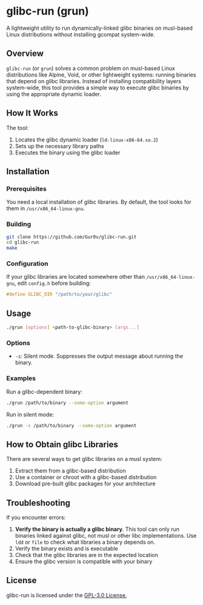# glibc-run (grun)

A lightweight utility to run dynamically-linked glibc binaries on musl-based Linux distributions without installing gcompat system-wide.

## Overview

`glibc-run` (or `grun`) solves a common problem on musl-based Linux distributions like Alpine, Void, or other lightweight systems: running binaries that depend on glibc libraries. Instead of installing compatibility layers system-wide, this tool provides a simple way to execute glibc binaries by using the appropriate dynamic loader.

## How It Works

The tool:
1. Locates the glibc dynamic loader (`ld-linux-x86-64.so.2`)
2. Sets up the necessary library paths
3. Executes the binary using the glibc loader

## Installation

### Prerequisites

You need a local installation of glibc libraries. By default, the tool looks for them in `/usr/x86_64-linux-gnu`.

### Building

```bash
git clone https://github.com/Gur0v/glibc-run.git
cd glibc-run
make
```

### Configuration

If your glibc libraries are located somewhere other than `/usr/x86_64-linux-gnu`, edit `config.h` before building:

```c
#define GLIBC_DIR "/path/to/your/glibc"
```

## Usage

```bash
./grun [options] <path-to-glibc-binary> [args...]
```

### Options

- `-s`: Silent mode. Suppresses the output message about running the binary.

### Examples

Run a glibc-dependent binary:
```bash
./grun /path/to/binary --some-option argument
```

Run in silent mode:
```bash
./grun -s /path/to/binary --some-option argument
```

## How to Obtain glibc Libraries

There are several ways to get glibc libraries on a musl system:

1. Extract them from a glibc-based distribution
2. Use a container or chroot with a glibc-based distribution
3. Download pre-built glibc packages for your architecture

## Troubleshooting

If you encounter errors:

1. **Verify the binary is actually a glibc binary**. This tool can only run binaries linked against glibc, not musl or other libc implementations. Use `ldd` or `file` to check what libraries a binary depends on.
2. Verify the binary exists and is executable
3. Check that the glibc libraries are in the expected location
4. Ensure the glibc version is compatible with your binary

## License

glibc-run is licensed under the [GPL-3.0 License.](LICENSE)
